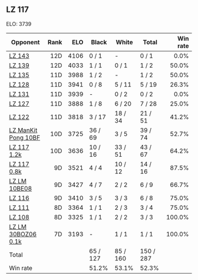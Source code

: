 ## LZ 117 ##

ELO: 3739

Opponent | Rank | ELO | Black | White | Total | Win rate
---------|-----:|----:|-------|-------|-------|-------:
[LZ 143](LZ%20143.md) | 12D | 4106 | 0 / 1 | - | 0 / 1 | 0.0%
[LZ 139](LZ%20139.md) | 12D | 4033 | 1 / 1 | 0 / 1 | 1 / 2 | 50.0%
[LZ 135](LZ%20135.md) | 11D | 3988 | 1 / 2 | - | 1 / 2 | 50.0%
[LZ 128](LZ%20128.md) | 11D | 3941 | 0 / 8 | 5 / 11 | 5 / 19 | 26.3%
[LZ 131](LZ%20131.md) | 11D | 3939 | - | 0 / 2 | 0 / 2 | 0.0%
[LZ 127](LZ%20127.md) | 11D | 3888 | 1 / 8 | 6 / 20 | 7 / 28 | 25.0%
[LZ 122](LZ%20122.md) | 11D | 3818 | 3 / 17 | 18 / 34 | 21 / 51 | 41.2%
[LZ ManKit Pong 10BF](LZ%20ManKit%20Pong%2010BF.md) | 10D | 3725 | 36 / 69 | 3 / 5 | 39 / 74 | 52.7%
[LZ 117 1.2k](LZ%20117%201.2k.md) | 10D | 3636 | 10 / 16 | 33 / 51 | 43 / 67 | 64.2%
[LZ 117 0.8k](LZ%20117%200.8k.md) | 9D | 3521 | 4 / 4 | 10 / 12 | 14 / 16 | 87.5%
[LZ LM 10BE08](LZ%20LM%2010BE08.md) | 9D | 3427 | 4 / 7 | 2 / 2 | 6 / 9 | 66.7%
[LZ 116](LZ%20116.md) | 9D | 3410 | 3 / 5 | 3 / 3 | 6 / 8 | 75.0%
[LZ 111](LZ%20111.md) | 8D | 3364 | 1 / 1 | 2 / 3 | 3 / 4 | 75.0%
[LZ 108](LZ%20108.md) | 8D | 3325 | 1 / 1 | 2 / 2 | 3 / 3 | 100.0%
[LZ LM 30BOZ06 0.1k](LZ%20LM%2030BOZ06%200.1k.md) | 7D | 3193 | - | 1 / 1 | 1 / 1 | 100.0%
Total | | | 65 / 127 | 85 / 160 | 150 / 287 | 
Win rate| | | 51.2% | 53.1% | 52.3% | 
